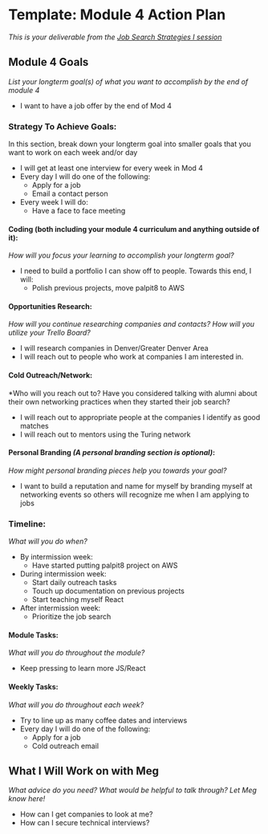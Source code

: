 # Template: Module 4 Action Plan 
*This is your deliverable from the [Job Search Strategies I session](https://github.com/turingschool/career-development-curriculum/blob/master/module_three/job_search_strategies_i.md)*

## Module 4 Goals
*List your longterm goal(s) of what you want to accomplish by the end of module 4*
* I want to have a job offer by the end of Mod 4

### Strategy To Achieve Goals:
In this section, break down your longterm goal into smaller goals that you want to work on each week and/or day
* I will get at least one interview for every week in Mod 4
* Every day I will do one of the following:
  - Apply for a job
  - Email a contact person
* Every week I will do:
  - Have a face to face meeting

#### Coding (both including your module 4 curriculum and anything outside of it):
*How will you focus your learning to accomplish your longterm goal?*
* I need to build a portfolio I can show off to people. Towards this end, I will:
  - Polish previous projects, move palpit8 to AWS
  
#### Opportunities Research:
*How will you continue researching companies and contacts? How will you utilize your Trello Board?* 
* I will research companies in Denver/Greater Denver Area
* I will reach out to people who work at companies I am interested in.

#### Cold Outreach/Network:
*Who will you reach out to? Have you considered talking with alumni about their own networking practices when they started their job search?
* I will reach out to appropriate people at the companies I identify as good matches
* I will reach out to mentors using the Turing network

#### Personal Branding *(A personal branding section is optional)*:
*How might personal branding pieces help you towards your goal?*
* I want to build a reputation and name for myself by branding myself at networking events so others will recognize me when I am applying to jobs

### Timeline:
*What will you do when?*
* By intermission week:
  - Have started putting palpit8 project on AWS
* During intermission week:
  - Start daily outreach tasks
  - Touch up documentation on previous projects
  - Start teaching myself React
* After intermission week:
  - Prioritize the job search
  
#### Module Tasks:
*What will you do throughout the module?*
* Keep pressing to learn more JS/React

#### Weekly Tasks:
*What will you do throughout each week?*
* Try to line up as many coffee dates and interviews
* Every day I will do one of the following:
  - Apply for a job
  - Cold outreach email

## What I Will Work on with Meg
*What advice do you need? What would be helpful to talk through? Let Meg know here!*
* How can I get companies to look at me?
* How can I secure technical interviews?

